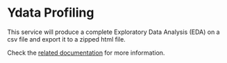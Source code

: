 # Ydata Profiling

This service will produce a complete Exploratory Data Analysis (EDA) on a csv file and export it to a zipped html file.

Check the [related documentation](https://docs.swiss-ai-center.ch/reference/services/ydata-profiling) for more information.
